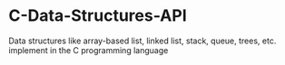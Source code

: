 # C-Data-Structures-API
Data structures like array-based list, linked list, stack, queue, trees, etc. implement in the C programming language
